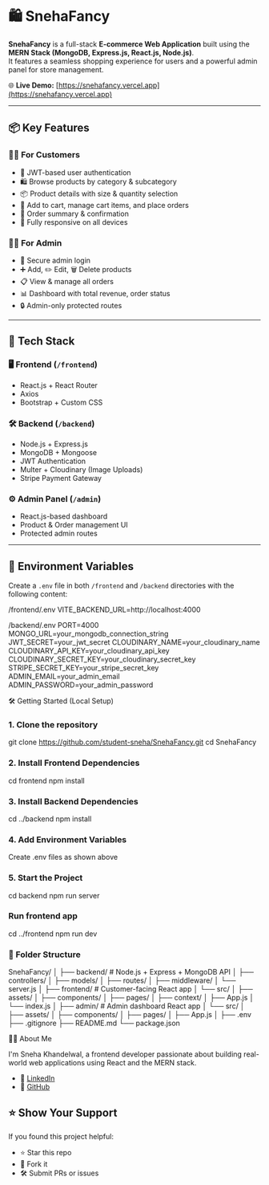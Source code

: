 # 🛍️ SnehaFancy

**SnehaFancy** is a full-stack **E-commerce Web Application** built using the **MERN Stack (MongoDB, Express.js, React.js, Node.js)**.  
It features a seamless shopping experience for users and a powerful admin panel for store management.

🌐 **Live Demo:** [https://snehafancy.vercel.app](https://snehafancy.vercel.app)

---

## 📦 Key Features

### 👩‍💻 For Customers
- 🔐 JWT-based user authentication
- 🛍️ Browse products by category & subcategory
- 📦 Product details with size & quantity selection
- 🛒 Add to cart, manage cart items, and place orders
- 📃 Order summary & confirmation
- 📱 Fully responsive on all devices

### 👩‍💼 For Admin
- 🔐 Secure admin login
- ➕ Add, ✏️ Edit, 🗑️ Delete products
- 📋 View & manage all orders
- 📊 Dashboard with total revenue, order status
- 🔒 Admin-only protected routes

---

## 🚀 Tech Stack

### 🖥️ Frontend (`/frontend`)
- React.js + React Router
- Axios
- Bootstrap + Custom CSS

### 🛠️ Backend (`/backend`)
- Node.js + Express.js
- MongoDB + Mongoose
- JWT Authentication
- Multer + Cloudinary (Image Uploads)
- Stripe Payment Gateway

### ⚙️ Admin Panel (`/admin`)
- React.js-based dashboard
- Product & Order management UI
- Protected admin routes

---

## 🔐 Environment Variables

Create a `.env` file in both `/frontend` and `/backend` directories with the following content:

/frontend/.env
VITE_BACKEND_URL=http://localhost:4000

/backend/.env
PORT=4000
MONGO_URL=your_mongodb_connection_string
JWT_SECRET=your_jwt_secret
CLOUDINARY_NAME=your_cloudinary_name
CLOUDINARY_API_KEY=your_cloudinary_api_key
CLOUDINARY_SECRET_KEY=your_cloudinary_secret_key
STRIPE_SECRET_KEY=your_stripe_secret_key
ADMIN_EMAIL=your_admin_email
ADMIN_PASSWORD=your_admin_password

🛠️ Getting Started (Local Setup)
### 1. Clone the repository
git clone https://github.com/student-sneha/SnehaFancy.git
cd SnehaFancy

### 2. Install Frontend Dependencies
cd frontend
npm install

### 3. Install Backend Dependencies
cd ../backend
npm install

### 4. Add Environment Variables
 Create .env files as shown above

### 5. Start the Project
cd backend
npm run server

### Run frontend app
cd ../frontend
npm run dev

### 📁 Folder Structure

SnehaFancy/
│
├── backend/                 # Node.js + Express + MongoDB API
│   ├── controllers/
│   ├── models/
│   ├── routes/
│   ├── middleware/
│   └── server.js
│
├── frontend/                # Customer-facing React app
│   └── src/
│       ├── assets/
│       ├── components/
│       ├── pages/
│       ├── context/
│       ├── App.js
│       └── index.js
│
├── admin/                   # Admin dashboard React app
│   └── src/
│       ├── assets/
│       ├── components/
│       ├── pages/
│       ├── App.js
│
├── .env
├── .gitignore
├── README.md
└── package.json


🙋‍♀️ About Me

I'm Sneha Khandelwal, a frontend developer passionate about building real-world web applications using React and the MERN stack.

- 💼 [LinkedIn](https://www.linkedin.com/in/snehagupta12/)  
- 🧠 [GitHub](https://github.com/student-sneha)

## ⭐️ Show Your Support

If you found this project helpful:

- ⭐️ Star this repo  
- 🍴 Fork it  
- 🛠️ Submit PRs or issues
